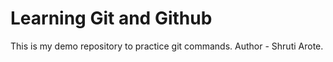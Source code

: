 # Learning Git and Github
This is my demo repository to practice git commands.
Author - Shruti Arote.
